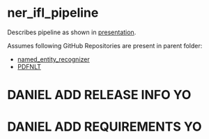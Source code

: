 # ner_ifl_pipeline
Describes pipeline as shown in [presentation](https://docs.google.com/presentation/d/1TJ_-QLZ2HC0WtJYJeiLrNJBgA_3UfSGT5ES2Ua1A0BI/edit#slide=id.g35f391192_00).

Assumes following GitHub Repositories are present in parent folder:
- [named_entity_recognizer](https://github.com/vliegenthart/PDFNLT)
- [PDFNLT](https://github.com/vliegenthart/named_entity_recognizer)


# DANIEL ADD RELEASE INFO YO
# DANIEL ADD REQUIREMENTS YO

